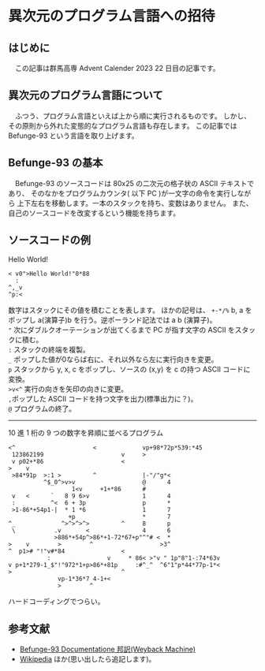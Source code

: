 # 異次元のプログラム言語への招待

## はじめに  
　この記事は群馬高専 Advent Calender 2023 22 日目の記事です。  

## 異次元のプログラム言語について  
　ふつう、プログラム言語といえば上から順に実行されるものです。
しかし、その原則から外れた変態的なプログラム言語も存在します。
この記事では Befunge-93 という言語を取り上げます。

## Befunge-93 の基本  
　Befunge-93 のソースコードは 80x25 の二次元の格子状の ASCII テキストであり、
そのなかをプログラムカウンタ( 以下 PC )が一文字の命令を実行しながら
上下左右を移動します。一本のスタックを持ち、変数はありません。
また、自己のソースコードを改変するという機能を持ちます。  

## ソースコードの例

Hello World!

```
< v0">Hello World!"0*88
  :
^,_v
^p:<

```

数字はスタックにその値を積むことを表します。
ほかの記号は、
`` +-*/% `` b, a をポップし a(演算子)b を行う。逆ポーランド記法では a b (演算子)。   
`` " `` 次にダブルクオーテーションが出てくるまで PC が指す文字の ASCII をスタックに積む。  
`` : `` スタックの終端を複製。  
`` _ `` ポップした値が0ならば右に、それ以外なら左に実行向きを変更。  
`` p `` スタックから y, x, c をポップし、ソースの (x,y) を c の持つ ASCII コードに変換。  
`` >v<^ `` 実行の向きを矢印の向きに変更。  
`` , ``ポップした ASCII コードを持つ文字を出力(標準出力に？)。  
`` @ `` プログラムの終了。  

----

10 進 1 桁の 9 つの数字を昇順に並べるプログラム

```
<^                      <             vp+98*72p*539:*45
 123862199                      v     >
 v p02+*86                      <
>    v
 >84*91p  >:1 >         ^             |-"/"g*<
          ^$_0^>v>v                   @      4
                  1<v     +1+*86      #
 v   <      `   8 9 6>v               1      4
 :          ^<  6 + 3p                p      *
 >1-86*+54p1-|  * 1 *6                1      7
                 +p                   *      7
^_             ^>^>^>^>         ^     8      p
 \           .v       <               4      6
             >886*+54p^>86*+1-72*67+p"^"# <  *
>    v        >        ^                   >3^
^  p1># "!"v#*84                <
           :                v     * 86< >"v " 1p"8"1-:74*63v
v p+1*279-1_$"!"972*1+p>86*+81p     :#^_^  ^6"1"p*44*77p-1*<
>                               ^
              vp-1*36*7 4-1+<
              >        ^

```

ハードコーディングでつらい。

## 参考文献  
* [Befunge-93 Documentatione 邦訳(Weyback Machine)](https://web.archive.org/web/20070930082156/http://www015.upp.so-net.ne.jp/ina/lab/befunge93_document.html)   
* [Wikipedia](https://ja.wikipedia.org/wiki/Befunge)
ほか(思い出したら追記します)。
